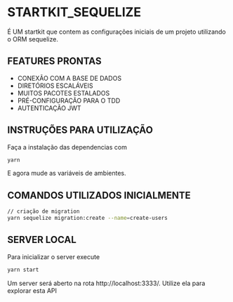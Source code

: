 # STARTKIT_SEQUELIZE

É UM startkit que contem as configurações iniciais de um projeto utilizando o ORM sequelize.

## FEATURES PRONTAS

- CONEXÃO COM A BASE DE DADOS
- DIRETÓRIOS ESCALÁVEIS
- MUITOS PACOTES ESTALADOS
- PRÉ-CONFIGURAÇÃO PARA O TDD
- AUTENTICAÇÃO JWT

## INSTRUÇÕES PARA UTILIZAÇÃO

Faça a instalação das dependencias com

```sh
yarn
```

E agora mude as variáveis de ambientes.

## COMANDOS UTILIZADOS INICIALMENTE

```sh
// criação de migration
yarn sequelize migration:create --name=create-users
```

## SERVER LOCAL

Para inicializar o server execute

```sh
yarn start
```

Um server será aberto na rota http://localhost:3333/. Utilize ela para explorar esta API
